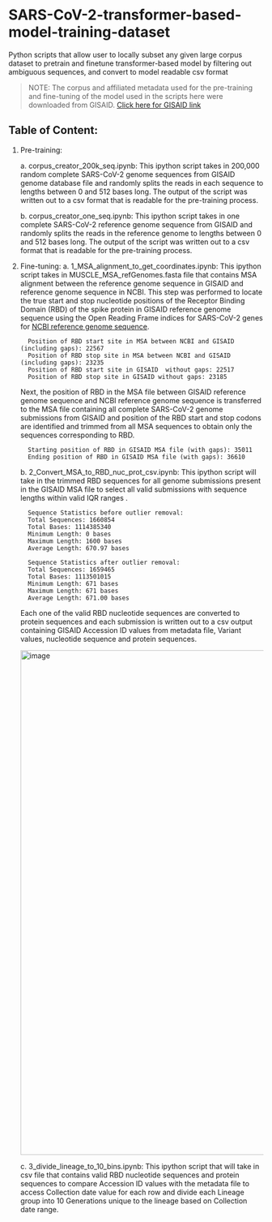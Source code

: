 # SARS-CoV-2-transformer-based-model-training-dataset
Python scripts that allow user to locally subset any given large corpus dataset to pretrain and finetune transformer-based model by filtering out ambiguous sequences, and convert to model readable csv format 

> NOTE: The corpus and affiliated metadata used for the pre-training and fine-tuning of the model used in the scripts here were downloaded from GISAID. [Click here for GISAID link](https://gisaid.org/)

## Table of Content:
1. Pre-training:
   
   a. corpus_creator_200k_seq.ipynb: This ipython script takes in 200,000 random complete SARS-CoV-2 genome sequences from GISAID genome database file and randomly splits the reads in each sequence to lengths between 0 and 512 bases long. The output of the script was written out to a csv format that is readable for the pre-training process.
   
   b. corpus_creator_one_seq.ipynb: This ipython script takes in one complete SARS-CoV-2 reference genome sequence from GISAID and randomly splits the reads in the reference genome to lengths between 0 and 512 bases long. The output of the script was written out to a csv format that is readable for the pre-training process.
   
2. Fine-tuning:
   a. 1_MSA_alignment_to_get_coordinates.ipynb: This ipython script takes in MUSCLE_MSA_refGenomes.fasta file that contains MSA alignment between the reference genome sequence in GISAID and reference genome sequence in NCBI. This step was performed to locate the true start and stop nucleotide positions of the Receptor Binding Domain (RBD) of the spike protein in GISAID reference genome sequence using the Open Reading Frame indices for SARS-CoV-2 genes for [NCBI reference genome sequence](https://www.ncbi.nlm.nih.gov/gene/1489668).
   
         Position of RBD start site in MSA between NCBI and GISAID (including gaps): 22567
         Position of RBD stop site in MSA between NCBI and GISAID (including gaps): 23235
         Position of RBD start site in GISAID  without gaps: 22517
         Position of RBD stop site in GISAID without gaps: 23185
   
   Next, the position of RBD in the MSA file between GISAID reference genome sequence and NCBI reference genome sequence is transferred to the MSA file containing all complete SARS-CoV-2 genome submissions from GISAID and position of the RBD start and stop codons are identified and trimmed from all MSA sequences to obtain only the sequences corresponding to RBD.
   
         Starting position of RBD in GISAID MSA file (with gaps): 35011
         Ending position of RBD in GISAID MSA file (with gaps): 36610
   
   b. 2_Convert_MSA_to_RBD_nuc_prot_csv.ipynb: This ipython script will take in the trimmed RBD sequences for all genome submissions present in the GISAID MSA file to select all valid submissions with sequence lengths within valid IQR ranges .
   
         Sequence Statistics before outlier removal:
         Total Sequences: 1660854
         Total Bases: 1114385340
         Minimum Length: 0 bases
         Maximum Length: 1600 bases
         Average Length: 670.97 bases

         Sequence Statistics after outlier removal:
         Total Sequences: 1659465
         Total Bases: 1113501015
         Minimum Length: 671 bases
         Maximum Length: 671 bases
         Average Length: 671.00 bases
   
   Each one of the valid RBD nucleotide sequences are converted to protein sequences and each submission is written out to a csv output containing GISAID Accession ID values from metadata file, Variant values, nucleotide sequence and protein sequences.
   
   <img width="995" alt="image" src="https://github.com/deevvan/SARS-CoV-2-transformer-based-model-training-dataset/assets/116576756/1bd0660a-885a-4777-886c-4deb825ccf4d">

   c. 3_divide_lineage_to_10_bins.ipynb: This ipython script that will take in csv file that contains valid RBD nucleotide sequences and protein sequences to compare Accession ID values with the metadata file to access Collection date value for each row and divide each Lineage group into 10 Generations unique to the lineage based on Collection date range.

